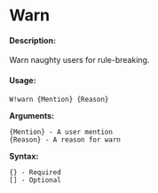 # Warn

#### Description:

Warn naughty users for rule-breaking.

#### Usage:

```text
W!warn {Mention} {Reason}
```

**Arguments:**

```text
{Mention} - A user mention
{Reason} - A reason for warn
```

**Syntax:**

```text
{} - Required
[] - Optional
```

